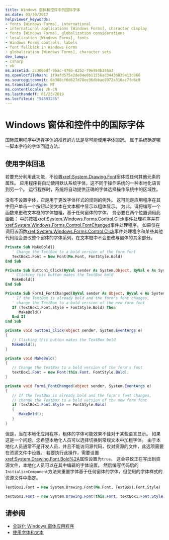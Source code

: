```yaml
---
title: Windows 窗体和控件中的国际字体
ms.date: 03/30/2017
helpviewer_keywords:
- fonts [Windows Forms], international
- international applications [Windows Forms], character display
- fonts [Windows Forms], globalization considerations
- localization [Windows Forms], fonts
- Windows Forms controls, labels
- font fallback in Windows Forms
- globalization [Windows Forms], character sets
dev_langs:
- csharp
- vb
ms.assetid: 2c3066df-9bac-479a-82b2-79e484b346a3
ms.openlocfilehash: 1f9afd575e2de04e0b11556ad34436839e13d968
ms.sourcegitcommit: 6b308cf6d627d78ee36dbbae8972a310ac7fd6c8
ms.translationtype: MT
ms.contentlocale: zh-CN
ms.lasthandoff: 01/23/2019
ms.locfileid: "54693235"
---
```

# <a name="international-fonts-in-windows-forms-and-controls"></a>Windows 窗体和控件中的国际字体

国际应用程序中选择字体的推荐的方法是尽可能使用字体回退。 属于系统确定哪一脚本字符的字体回退方法。

## <a name="using-font-fallback"></a>使用字体回退

若要充分利用此功能，不设置<xref:System.Drawing.Font>窗体或任何其他元素的属性。 应用程序将自动使用默认系统字体，这不同于操作系统的一种本地化语言到另一个。 运行程序时，系统将自动提供正确的字体选择操作系统中的区域性。

没有不设置字体，它是用于更改字体样式的规则的例外。 这可能是应用程序在其中用户单击一个按钮以使文本在文本框中显示以粗体显示。 为此，请将编写一个函数来更改文本框的字体加粗，基于任何窗体的字体。 务必要在两个位置调用此函数： 中的按钮<xref:System.Windows.Forms.Control.Click>事件处理程序并在<xref:System.Windows.Forms.Control.FontChanged>事件处理程序。 如果仅在调用该函数<xref:System.Windows.Forms.Control.Click>事件处理程序和某些其他代码段会更改整个窗体的字体系列，在文本框中不会更改与窗体的其余部分。

```vb
Private Sub MakeBold()
   ' Change the TextBox to a bold version of the form font
   TextBox1.Font = New Font(Me.Font, FontStyle.Bold)
End Sub

Private Sub Button1_Click(ByVal sender As System.Object, ByVal e As System.EventArgs) Handles Button1.Click
   ' Clicking this button makes the TextBox bold
   MakeBold()
End Sub

Private Sub Form1_FontChanged(ByVal sender As Object, ByVal e As System.EventArgs) Handles MyBase.FontChanged
   ' If the TextBox is already bold and the form's font changes,
   ' change the TextBox to a bold version of the new form font
   If (TextBox1.Font.Style = FontStyle.Bold) Then
      MakeBold()
   End If
End Sub
```

```csharp
private void button1_Click(object sender, System.EventArgs e)
{
   // Clicking this button makes the TextBox bold
   MakeBold();
}

private void MakeBold()
{
   // Change the TextBox to a bold version of the form's font
   textBox1.Font = new Font(this.Font, FontStyle.Bold);
}

private void Form1_FontChanged(object sender, System.EventArgs e)
{
   // If the TextBox is already bold and the form's font changes,
   // change the TextBox to a bold version of the new form font
   if (textBox1.Font.Style == FontStyle.Bold)
   {
      MakeBold();
   }
}
```

但是，当在本地化应用程序，粗体的字体可能效果不佳对于某些语言显示。 如果这是一个问题，您希望本地化人员可以选择切换到常规文本中加粗字体。 由于本地化人员通常不是开发人员，并且不能访问源代码，仅对资源的文件，此选项需要在资源文件中设置。 若要执行此操作，需要设置<xref:System.Drawing.Font.Bold%2A>属性设置为`true`。 这会导致正在写出到资源文件，本地化人员可以在其中编辑的字体设置。 然后编写代码后的`InitializeComponent`方法来重置字体基于任何窗体的字体，但使用的字体样式的资源文件中指定。

```vb
TextBox1.Font = New System.Drawing.Font(Me.Font, TextBox1.Font.Style)
```

```csharp
textBox1.Font = new System.Drawing.Font(this.Font, textBox1.Font.Style);
```
  
## <a name="see-also"></a>请参阅

- [全球化 Windows 窗体应用程序](globalizing-windows-forms.md)
- [使用字体和文本](using-fonts-and-text.md)

